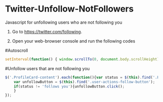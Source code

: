 # Twitter-Unfollow-NotFollowers
Javascript for unfollowing users who are not following you

1. Go to https://twitter.com/following.

2. Open your web-browser console and run the following codes

#Autoscroll
```javascript
setInterval(function() { window.scrollTo(0, document.body.scrollHeight); }, 2000);+
```
#Unfollow users that are not following you
```javascript
$('.ProfileCard-content').each(function(){var status = $(this).find('.FollowStatus').text();
    var unfollowButton = $(this).find('.user-actions-follow-button');
    if(status != 'follows you'){unfollowButton.click();
    }
});
```
